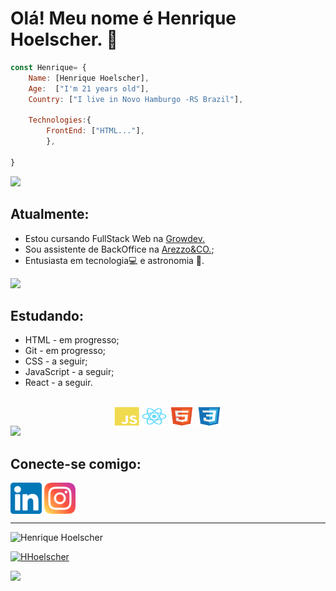 # Olá! Meu nome é Henrique Hoelscher. 👋 

```javascript
const Henrique= {
    Name: [Henrique Hoelscher],
    Age:  ["I'm 21 years old"],
    Country: ["I live in Novo Hamburgo -RS Brazil"],
   
    Technologies:{
        FrontEnd: ["HTML..."],
        },

}
```
<img src="https://user-images.githubusercontent.com/73097560/115834477-dbab4500-a447-11eb-908a-139a6edaec5c.gif"></a>

## Atualmente: <br>
- Estou cursando FullStack Web na <a href="https://www.growdev.com.br/">Growdev.</a> <br>
- Sou assistente de BackOffice na <a href="https://www.arezzo.com.br/">Arezzo&CO.</a>; <br>
- Entusiasta em tecnologia💻 e astronomia 🚀.

<img src="https://user-images.githubusercontent.com/73097560/115834477-dbab4500-a447-11eb-908a-139a6edaec5c.gif"></a>

## Estudando:
- HTML - em progresso;
- Git - em progresso;
- CSS - a seguir;
- JavaScript - a seguir;
- React - a seguir.


<div align="center" style="display: inline_block"><br>
        <img align="center" alt="Js" height="30" width="40" src="https://github.com/HHoelscher/HHoelscher/blob/main/images/javascript-plain.svg" target= "blanq">
        <img align="center" alt="React" height="30" width="40" src="https://github.com/HHoelscher/HHoelscher/blob/main/images/react-original.svg">
        <img align="center" alt="HTML" height="30" width="40" src="https://github.com/HHoelscher/HHoelscher/blob/main/images/html5-original.svg">
        <img align="center" alt="CSS" height="30" width="40" src="https://github.com/HHoelscher/HHoelscher/blob/main/images/css3-original.svg">
       </div>
<img src="https://user-images.githubusercontent.com/73097560/115834477-dbab4500-a447-11eb-908a-139a6edaec5c.gif"></a>

## Conecte-se comigo: <br>
<a href="https://www.linkedin.com/in/henrique-hoelscher-9392ba1a4/">
<img src="https://github.com/HHoelscher/HHoelscher/blob/main/images/linkedin.png" alt="Linkedin" width="50px" align="center"></a>
<a href="https://www.instagram.com/hhoelscher_/" target="_blank">
<img src="https://github.com/HHoelscher/HHoelscher/blob/main/images/instagram.png" alt="Instagram" width="50px" align="center"></a>
<hr>
<p align="left"> <img src="https://komarev.com/ghpvc/?username=HHoelscher&label=Profile%20views&color=373aff&style=flat" alt="Henrique Hoelscher"/> </p>

[![HHoelscher](https://img.shields.io/github/followers/hhoelscher?style=social)]([LINK-DO-SEU-GITHUB](https://github.com/HHoelscher))

<img src="https://user-images.githubusercontent.com/73097560/115834477-dbab4500-a447-11eb-908a-139a6edaec5c.gif"></a>
